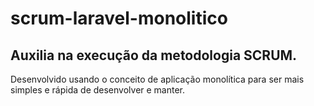 # scrum-laravel-monolitico

## Auxilia na execução da metodologia SCRUM. 


Desenvolvido usando o conceito de aplicação monolítica para ser mais simples e rápida de desenvolver e manter.
